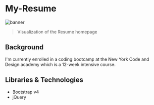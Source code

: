 # My-Resume

![banner](https://github.com/novaeeken/User-Information-Application/blob/master/img/homepage.jpg?raw=true)

> Visualization of the Resume homepage

## Background

I'm currently enrolled in a coding bootcamp at the New York Code and Design academy which is a 12-week intensive course. 

## Libraries & Technologies
- Bootstrap v4
- jQuery
